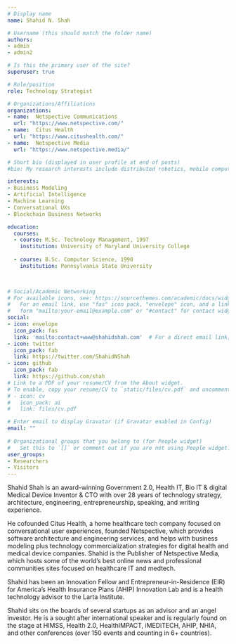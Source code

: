 ```yaml
---
# Display name
name: Shahid N. Shah

# Username (this should match the folder name)
authors:
- admin
- admin2

# Is this the primary user of the site?
superuser: true

# Role/position
role: Technology Strategist

# Organizations/Affiliations
organizations:
- name:  Netspective Communications
  url: "https://www.netspective.com/"
- name:  Citus Health
  url: "https://www.citushealth.com/"
- name:  Netspective Media
  url: "https://www.netspective.media/"

# Short bio (displayed in user profile at end of posts)
#bio: My research interests include distributed robotics, mobile computing and programmable matter.

interests:
- Business Modeling
- Artificial Intelligence
- Machine Learning
- Conversational UXs
- Blockchain Business Networks

education:
  courses:
  - course: M.Sc. Technology Management, 1997
    institution: University of Maryland University College
    
  - course: B.Sc. Computer Science, 1990
    institution: Pennsylvania State University
    


# Social/Academic Networking
# For available icons, see: https://sourcethemes.com/academic/docs/widgets/#icons
#   For an email link, use "fas" icon pack, "envelope" icon, and a link in the
#   form "mailto:your-email@example.com" or "#contact" for contact widget.
social:
- icon: envelope
  icon_pack: fas
  link: 'mailto:contact+www@shahidshah.com'  # For a direct email link, use "mailto:test@example.org".
- icon: twitter
  icon_pack: fab
  link: https://twitter.com/ShahidNShah
- icon: github
  icon_pack: fab
  link: https://github.com/shah
# Link to a PDF of your resume/CV from the About widget.
# To enable, copy your resume/CV to `static/files/cv.pdf` and uncomment the lines below.  
# - icon: cv
#   icon_pack: ai
#   link: files/cv.pdf

# Enter email to display Gravatar (if Gravatar enabled in Config)
email: ""
  
# Organizational groups that you belong to (for People widget)
#   Set this to `[]` or comment out if you are not using People widget.  
user_groups:
- Researchers
- Visitors
---
```


Shahid Shah is an award-winning Government 2.0, Health IT, Bio IT & digital Medical Device Inventor & CTO with over 28 years of technology strategy, architecture, engineering, entrepreneurship, speaking, and writing experience.

He cofounded Citus Health, a home healthcare tech company focused on conversational user experiences, founded Netspective, which provides software architecture and engineering services, and helps with business modeling plus technology commercialization strategies for digital health and medical device companies. Shahid is the Publisher of Netspective Media, which hosts some of the world’s best online news and professional communities sites focused on healthcare IT and medtech.

Shahid has been an Innovation Fellow and Entrepreneur-in-Residence (EIR) for America’s Health Insurance Plans (AHIP) Innovation Lab and is a health technology advisor to the Larta Institute.

Shahid sits on the boards of several startups as an advisor and an angel investor. He is a sought after international speaker and is regularly found on the stage at HIMSS, Health 2.0, HealthIMPACT, iMEDiTECH, AHIP, NHIA, and other conferences (over 150 events and counting in 6+ countries). 
